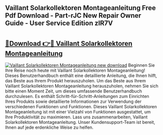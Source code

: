 ## Vaillant Solarkollektoren Montageanleitung Free Pdf Download - Part-rJC New Repair Owner Guide - User Service Edition zlR7V

# <h2><a href="http://df8w7ly.blite.top/?on=Vaillant+Solarkollektoren+Montageanleitung">🔗Download 👉🔴 Vaillant Solarkollektoren Montageanleitung</a></h2>

[![Vaillant Solarkollektoren Montageanleitung new download](https://i.imgur.com/lujVjoI.png)](http://df8w7ly.blite.top/?on=Vaillant+Solarkollektoren+Montageanleitung)
Beginnen Sie Ihre Reise noch heute mit Vaillant Solarkollektoren Montageanleitung! Dieses Benutzerhandbuch enthält eine detaillierte Anleitung, die Ihnen hilft, das Beste aus Ihrem Produkt herauszuholen. Um das Beste aus Ihrem Vaillant Solarkollektoren Montageanleitung herauszuholen, nehmen Sie sich bitte einen Moment Zeit, um dieses umfassende Benutzerhandbuch durchzulesen. Es enthält Schritt-für-Schritt-Anleitungen zum Einrichten Ihres Produkts sowie detaillierte Informationen zur Verwendung der verschiedenen Funktionen und Funktionen. Dieses Vaillant Solarkollektoren Montageanleitung ist mit einer Vielzahl von Funktionen ausgestattet, um Ihre Produktivität zu maximieren. Lass uns zusammenarbeiten, Vaillant Solarkollektoren Montageanleitung. Unser Kundensupport-Team ist bereit, Ihnen auf jede erdenkliche Weise zu helfen.
